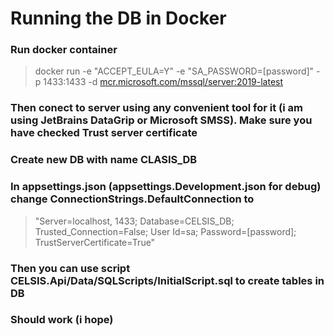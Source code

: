 ﻿# Running the DB in Docker

### Run docker container
> docker run -e "ACCEPT_EULA=Y" -e "SA_PASSWORD=[password]" -p 1433:1433 -d [mcr.microsoft.com/mssql/server:2019-latest](http://mcr.microsoft.com/mssql/server:2019-latest)

### Then conect to server using any convenient tool for it (i am using JetBrains DataGrip or Microsoft SMSS). Make sure you have checked Trust server certificate

### Create new DB with name CLASIS_DB

### In appsettings.json (appsettings.Development.json for debug) change ConnectionStrings.DefaultConnection to 
> "Server=localhost, 1433; Database=CELSIS_DB; Trusted_Connection=False; User Id=sa; Password=[password]; TrustServerCertificate=True"

### Then you can use script CELSIS.Api/Data/SQLScripts/InitialScript.sql to create tables in DB

### Should work (i hope)